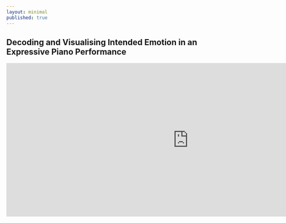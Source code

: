 ```yaml
---
layout: minimal
published: true
---
```

## Decoding and Visualising Intended Emotion in an Expressive Piano Performance

<iframe width="952" height="403" src="https://www.youtube.com/embed/oPFpjvvF2_A" title="Decoding and Visualising Intended Emotion in an Expressive Piano Performance" frameborder="0" allow="accelerometer; autoplay; clipboard-write; encrypted-media; gyroscope; picture-in-picture" allowfullscreen></iframe>